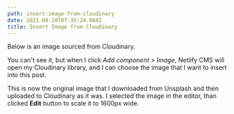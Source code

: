 ```yaml
---
path: insert-image-from-cloudinary
date: 2021-08-10T07:35:24.668Z
title: Insert Image from Cloudinary
---
```

Below is an image sourced from Cloudinary.



You can't see it, but when I click *Add component > Image*, Netlify CMS will open my Cloudinary library, and I can choose the image that I want to insert into this post.



This is now the original image that I downloaded from Unsplash and then uploaded to Cloudinary as it was. I selected the image in the editor, than clicked **Edit** button to scale it to 1600px wide.